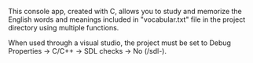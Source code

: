 This console app, created with C, allows you to study and memorize the English words and meanings included in "vocabular.txt" file in the project directory using multiple functions.

When used through a visual studio, the project must be set to Debug Properties -> C/C++ -> SDL checks -> No (/sdl-).

